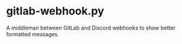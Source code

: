 # gitlab-webhook.py
A middleman between GitLab and Discord webhooks to show better formatted messages.
